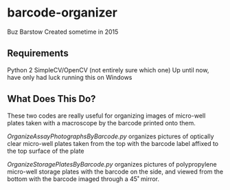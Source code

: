 # barcode-organizer

Buz Barstow
Created sometime in 2015

## Requirements
Python 2
SimpleCV/OpenCV (not entirely sure which one)
Up until now, have only had luck running this on Windows

## What Does This Do?
These two codes are really useful for organizing images of micro-well plates taken with a macroscope by the barcode printed onto them. 

*OrganizeAssayPhotographsByBarcode.py* organizes pictures of optically clear micro-well plates taken from the top with the barcode label affixed to the top surface of the plate

*OrganizeStoragePlatesByBarcode.py* organizes pictures of polypropylene micro-well storage plates with the barcode on the side, and viewed from the bottom with the barcode imaged through a 45˚ mirror. 
